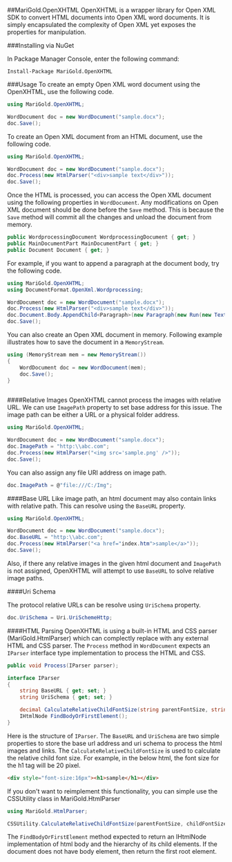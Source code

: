 ##MariGold.OpenXHTML
OpenXHTML is a wrapper library for Open XML SDK to convert HTML documents into Open XML word documents. It is simply encapsulated the complexity of Open XML yet exposes the properties for manipulation.

###Installing via NuGet

In Package Manager Console, enter the following command:
```
Install-Package MariGold.OpenXHTML
```
###Usage
To create an empty Open XML word document using the OpenXHTML, use the following code.

```csharp
using MariGold.OpenXHTML;

WordDocument doc = new WordDocument("sample.docx");
doc.Save();
```
To create an Open XML document from an HTML document, use the following code.

```csharp
using MariGold.OpenXHTML;

WordDocument doc = new WordDocument("sample.docx");
doc.Process(new HtmlParser("<div>sample text</div>"));
doc.Save();
```
Once the HTML is processed, you can access the Open XML document using the following properties in `WordDocument`.
 Any modifications on Open XML document should be done before the `Save` method. This is because the `Save` method will commit all the changes and unload the document from memory.

```csharp
public WordprocessingDocument WordprocessingDocument { get; }
public MainDocumentPart MainDocumentPart { get; }
public Document Document { get; }
```
For example, if you want to append a paragraph at the document body, try the following code.
```csharp
using MariGold.OpenXHTML;
using DocumentFormat.OpenXml.Wordprocessing;

WordDocument doc = new WordDocument("sample.docx");
doc.Process(new HtmlParser("<div>sample text</div>"));
doc.Document.Body.AppendChild<Paragraph>(new Paragraph(new Run(new Text("added text"))));
doc.Save();
```
You can also create an Open XML document in memory. Following example illustrates how to save the document in a `MemoryStream`.

```csharp
using (MemoryStream mem = new MemoryStream())
{
	WordDocument doc = new WordDocument(mem);
	doc.Save();
}
			
```

####Relative Images
OpenXHTML cannot process the images with relative URL. We can use `ImagePath` property to set base address for this issue. The image path can be either a URL or a physical folder address.

```csharp
using MariGold.OpenXHTML;

WordDocument doc = new WordDocument("sample.docx");
doc.ImagePath = "http:\\abc.com";
doc.Process(new HtmlParser("<img src='sample.png' />"));
doc.Save();
```

You can also assign any file URI address on image path.
```csharp
doc.ImagePath = @"file:///C:/Img";
```

####Base URL
Like image path, an html document may also contain links with relative path. This can resolve using the `BaseURL` property.

```csharp
using MariGold.OpenXHTML;

WordDocument doc = new WordDocument("sample.docx");
doc.BaseURL = "http:\\abc.com";
doc.Process(new HtmlParser("<a href="index.htm">sample</a>"));
doc.Save();
```
Also, if there any relative images in the given html document and `ImagePath` is not assigned, OpenXHTML will attempt to use `BaseURL` to solve relative image paths.

####Uri Schema

The protocol relative URLs can be resolve using `UriSchema` property.

```csharp
doc.UriSchema = Uri.UriSchemeHttp;
```

####HTML Parsing
OpenXHTML is using a built-in HTML and CSS parser (MariGold.HtmlParser) which can complectly replace with any external HTML and CSS parser. The `Process` method in `WordDocument` expects an `IParser` interface type implementation to process the HTML and CSS.
```csharp
public void Process(IParser parser);
```

```csharp
interface IParser
{
	string BaseURL { get; set; }
	string UriSchema { get; set; }

	decimal CalculateRelativeChildFontSize(string parentFontSize, string childFontSize);
	IHtmlNode FindBodyOrFirstElement();
}
```
Here is the structure of `IParser`. The `BaseURL` and `UriSchema` are two simple properties to store the base url address and uri schema to process the html images and links. The `CalculateRelativeChildFontSize` is used to calculate the relative child font size. For example, in the below html, the font size for the h1 tag will be 20 pixel. 

```html
<div style="font-size:16px"><h1>sample</h1></div>
```

If you don't want to reimplement this functionality, you can simple use the CSSUtility class in MariGold.HtmlParser

```csharp
using MariGold.HtmlParser;

CSSUtility.CalculateRelativeChildFontSize(parentFontSize, childFontSize);
```

The `FindBodyOrFirstElement` method expected to return an IHtmlNode implementation of html body and the hierarchy of its child elements. If the document does not have body element, then return the first root element.
